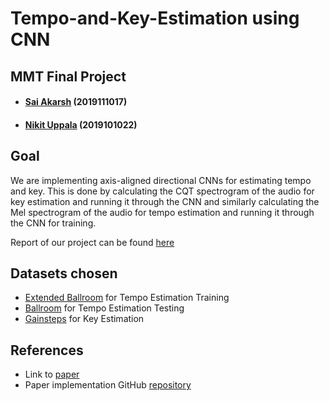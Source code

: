 # Tempo-and-Key-Estimation using CNN
## MMT Final Project
- #### [Sai Akarsh](https://github.com/saiakarsh193) (2019111017)
- #### [Nikit Uppala](https://github.com/Nikit-Uppala) (2019101022)

## Goal
We are implementing axis-aligned directional CNNs for estimating tempo and key. This is done by calculating the CQT spectrogram of the audio for key estimation and running it through the CNN and similarly calculating the Mel spectrogram of the audio for tempo estimation and running it through the CNN for training.

Report of our project can be found [here](https://docs.google.com/presentation/d/10bv1G8l7KESA6rWir5OEQgTZ4UDsTwwfXVSWDUQTrC0/edit?usp=sharing)

## Datasets chosen
- [Extended Ballroom](http://anasynth.ircam.fr/home/media/ExtendedBallroom) for Tempo Estimation Training
- [Ballroom](http://mtg.upf.edu/ismir2004/contest/tempoContest/node5.html) for Tempo Estimation Testing
- [Gainsteps](https://github.com/GiantSteps/giantsteps-key-dataset) for Key Estimation

## References
- Link to [paper](https://arxiv.org/pdf/1903.10839.pdf)
- Paper implementation GitHub [repository](https://github.com/hendriks73/directional_cnns)